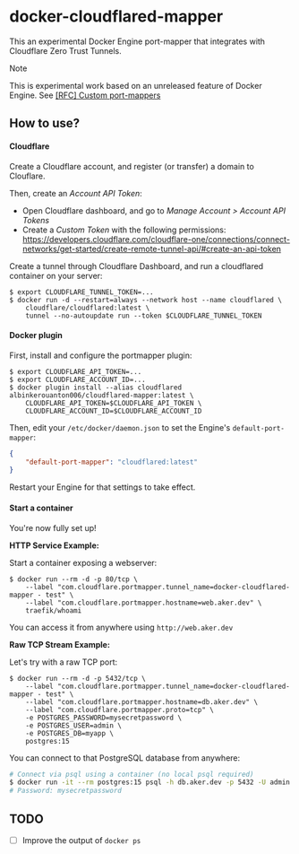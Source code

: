 # docker-cloudflared-mapper

This an experimental Docker Engine port-mapper that integrates with Cloudflare
Zero Trust Tunnels.

> [!NOTE]  
> This is experimental work based on an unreleased feature of Docker Engine.
> See [[RFC] Custom port-mappers](https://github.com/moby/moby/issues/50259)

## How to use?

#### Cloudflare

Create a Cloudflare account, and register (or transfer) a domain to Clouflare.

Then, create an _Account API Token_:

- Open Cloudflare dashboard, and go to _Manage Account > Account API Tokens_
- Create a _Custom Token_ with the following permissions: https://developers.cloudflare.com/cloudflare-one/connections/connect-networks/get-started/create-remote-tunnel-api/#create-an-api-token

Create a tunnel through Cloudflare Dashboard, and run a cloudflared container on your server:

```terminal
$ export CLOUDFLARE_TUNNEL_TOKEN=...
$ docker run -d --restart=always --network host --name cloudflared \
    cloudflare/cloudflared:latest \
    tunnel --no-autoupdate run --token $CLOUDFLARE_TUNNEL_TOKEN
```

#### Docker plugin

First, install and configure the portmapper plugin:

```terminal
$ export CLOUDFLARE_API_TOKEN=...
$ export CLOUDFLARE_ACCOUNT_ID=...
$ docker plugin install --alias cloudflared albinkerouanton006/cloudflared-mapper:latest \
    CLOUDFLARE_API_TOKEN=$CLOUDFLARE_API_TOKEN \
    CLOUDFLARE_ACCOUNT_ID=$CLOUDFLARE_ACCOUNT_ID
```

Then, edit your `/etc/docker/daemon.json` to set the Engine's `default-port-mapper`:

```json
{
    "default-port-mapper": "cloudflared:latest"
}
```

Restart your Engine for that settings to take effect.

#### Start a container

You're now fully set up!

**HTTP Service Example:**

Start a container exposing a webserver:

```terminal
$ docker run --rm -d -p 80/tcp \
    --label "com.cloudflare.portmapper.tunnel_name=docker-cloudflared-mapper - test" \
    --label "com.cloudflare.portmapper.hostname=web.aker.dev" \
    traefik/whoami
```

You can access it from anywhere using `http://web.aker.dev`

**Raw TCP Stream Example:**

Let's try with a raw TCP port:

```terminal
$ docker run --rm -d -p 5432/tcp \
    --label "com.cloudflare.portmapper.tunnel_name=docker-cloudflared-mapper - test" \
    --label "com.cloudflare.portmapper.hostname=db.aker.dev" \
    --label "com.cloudflare.portmapper.proto=tcp" \
    -e POSTGRES_PASSWORD=mysecretpassword \
    -e POSTGRES_USER=admin \
    -e POSTGRES_DB=myapp \
    postgres:15
```

You can connect to that PostgreSQL database from anywhere:

```bash
# Connect via psql using a container (no local psql required)
$ docker run -it --rm postgres:15 psql -h db.aker.dev -p 5432 -U admin -d myapp
# Password: mysecretpassword
```

## TODO

- [ ] Improve the output of `docker ps`

